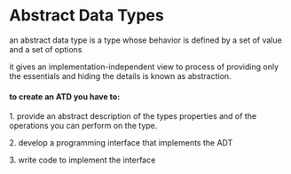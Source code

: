# Abstract Data Types

an abstract data type is a type whose behavior is defined by a set of value and a set of options

it gives an implementation-independent view to process of providing only the essentials and hiding the details is known as abstraction.

#### to create an ATD you have to:&#x20;

1\. provide an abstract description of the types properties and of the operations you can perform on the type.&#x20;

2\. develop a programming interface that implements the ADT&#x20;

3\. write code to implement the interface
